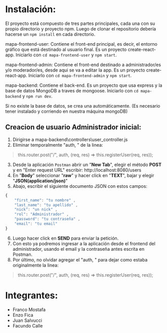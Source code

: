# Instalación:

El proyecto está compuesto de tres partes principales, cada una con su propio directorio y proyecto npm. Luego de clonar el repositorio debería hacerse un `npm install` en cada directorio.

mapa-frontend-user: Contiene el front-end principal, es decir, el entorno gráfico que está destinado al usuario final. Es un proyecto create-react-app. Iniciarlo con `cd mapa-frontend-user` y `npm start`.

mapa-frontend-admin: Contiene el front-end destinado a administrador/es y/o moderador/es, desde aqui se va a editar la app. Es un proyecto create-react-app. Iniciarlo con `cd mapa-frontend-admin` y `npm start`.

mapa-backend: Contiene el back-end. Es un proyecto que usa express y la base de datos MongoDB a traves de mongoose. Iniciarlo con `cd mapa-backend` y `npm run dev`.

Si no existe la base de datos, se crea una automáticamente. (Es necesario tener instalado y corriendo en nuestra máquina mongoDB)

## Creacion de usuario Administrador inicial:
1. Dirigirse a mapa-backend\controllers\user_controller.js 
2. Eliminar temporalmente "auth, " de la linea: 
>this.router.post("/", auth, (req, res) => this.registerUser(req, res));
3. Desde la aplicación `Postman` abrir un "**New Tab**", elegir el método **POST** y en "Enter request URL" escribir: http://localhost:8080/users 
4. En "**Body**" seleccionar "**raw**" y hacer click en "**TEXT**", bajar y elegir "**JSON(application/json)**"
5. Abajo, escribir el siguiente documento JSON con estos campos:
```javascript
{
	"first_name": "tu nombre" ,
	"last_name": "tu apellido" ,
	"nick": "un nick" ,
	"rol": "Administrador" ,
	"password": "tu contraseña" ,
	"email": "tu email"
}
```
6. Luego hacer click en **SEND** para enviar la petición.
7. Con esto ya podremos ingresar a la aplicación desde el frontend del administrador, usando el email y la contraseña antes escrita en Postman.
8. Por último, no olvidar agregar el "auth, " para dejar como estaba originalmente la linea: 
>this.router.post("/", auth, (req, res) => this.registerUser(req, res));

# Integrantes:

- Franco Mostafa
- Enzo Fica
- Juan Salvucci
- Facundo Calle
